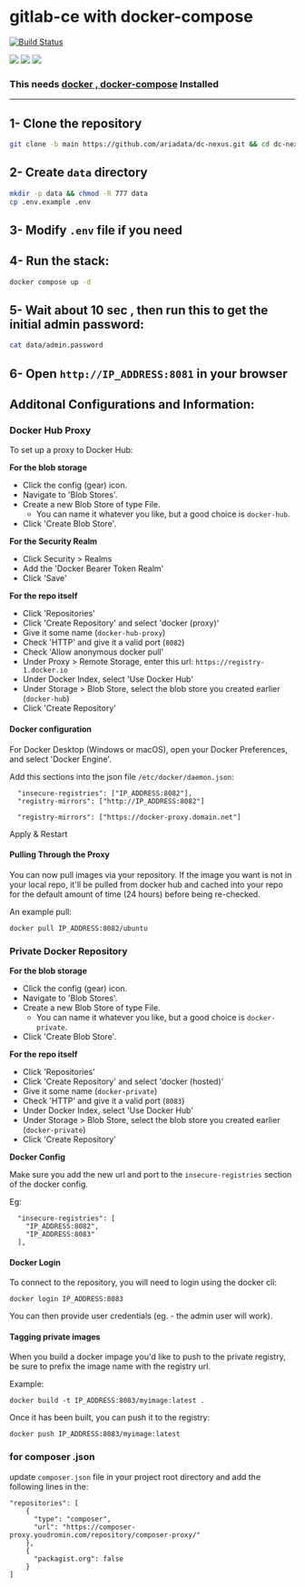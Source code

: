 # gitlab-ce with docker-compose
[![Build Status](https://raw.githubusercontent.com/ariadata/ariadata-files/main/public-assets/images/ariadata_logo.png)](https://ariadata.co)

![](https://img.shields.io/github/stars/ariadata/dc-nexus.svg)
![](https://img.shields.io/github/watchers/ariadata/dc-nexus.svg)
![](https://img.shields.io/github/forks/ariadata/dc-nexus.svg)

### This needs [docker , docker-compose](https://github.com/ariadata/dockerhost-sh) Installed

---
## 1- Clone the repository
```bash
git clone -b main https://github.com/ariadata/dc-nexus.git && cd dc-nexus
```

## 2- Create `data` directory
```bash
mkdir -p data && chmod -R 777 data
cp .env.example .env
```

## 3- Modify `.env` file if you need

## 4- Run the stack:
```bash
docker compose up -d
```

## 5- Wait about 10 sec , then run this to get the initial admin password:
```bash
cat data/admin.password
```

## 6- Open `http://IP_ADDRESS:8081` in your browser


## Additonal Configurations and Information:
### Docker Hub Proxy
To set up a proxy to Docker Hub:

**For the blob storage**
- Click the config (gear) icon.
- Navigate to 'Blob Stores'.
- Create a new Blob Store of type File.
    - You can name it whatever you like, but a good choice is `docker-hub`.
- Click 'Create Blob Store'.

**For the Security Realm**
- Click Security > Realms
- Add the 'Docker Bearer Token Realm'
- Click 'Save'

**For the repo itself**
- Click 'Repositories'
- Click 'Create Repository' and select 'docker (proxy)'
- Give it some name (`docker-hub-proxy`)
- Check 'HTTP' and give it a valid port (`8082`)
- Check 'Allow anonymous docker pull'
- Under Proxy > Remote Storage, enter this url: `https://registry-1.docker.io`
- Under Docker Index, select 'Use Docker Hub'
- Under Storage > Blob Store, select the blob store you created earlier (`docker-hub`)
- Click 'Create Repository'

#### Docker configuration
For Docker Desktop (Windows or macOS), open your Docker Preferences, and select 'Docker Engine'.

Add this sections into the json file `/etc/docker/daemon.json`:
```
  "insecure-registries": ["IP_ADDRESS:8082"],
  "registry-mirrors": ["http://IP_ADDRESS:8082"]
```

```
  "registry-mirrors": ["https://docker-proxy.domain.net"]
```

Apply & Restart

#### Pulling Through the Proxy
You can now pull images via your repository.  If the image you want is not in your local repo, it'll be pulled from docker hub and cached into your repo for the default amount of time (24 hours) before being re-checked.

An example pull:

```
docker pull IP_ADDRESS:8082/ubuntu
```

### Private Docker Repository
**For the blob storage**
- Click the config (gear) icon.
- Navigate to 'Blob Stores'.
- Create a new Blob Store of type File.
    - You can name it whatever you like, but a good choice is `docker-private`.
- Click 'Create Blob Store'.

**For the repo itself**
- Click 'Repositories'
- Click 'Create Repository' and select 'docker (hosted)'
- Give it some name (`docker-private`)
- Check 'HTTP' and give it a valid port (`8083`)
- Under Docker Index, select 'Use Docker Hub'
- Under Storage > Blob Store, select the blob store you created earlier (`docker-private`)
- Click 'Create Repository'

**Docker Config**

Make sure you add the new url and port to the `insecure-registries` section of the docker config.

Eg:

```
  "insecure-registries": [
    "IP_ADDRESS:8082",
    "IP_ADDRESS:8083"
  ],
```

#### Docker Login
To connect to the repository, you will need to login using the docker cli:

```
docker login IP_ADDRESS:8083
```

You can then provide user credentials (eg. - the admin user will work).

#### Tagging private images
When you build a docker impage you'd like to push to the private registry, be sure to prefix the image name with the registry url.

Example:

```
docker build -t IP_ADDRESS:8083/myimage:latest .
```

Once it has been built, you can push it to the registry:

```
docker push IP_ADDRESS:8083/myimage:latest
```

### for composer .json
update `composer.json` file in your project root directory and add the following lines in the:
```
"repositories": [
	{
	  "type": "composer",
	  "url": "https://composer-proxy.youdromin.com/repository/composer-proxy/"
	},
	{
	  "packagist.org": false
	}
]
```

